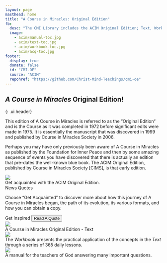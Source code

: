 ```yaml
---
layout: page
masthead: home
title: "A Course in Miracles: Original Edition"
fb:
  desc: "The CMI Library includes the ACIM Original Edition; Text, Workbook, and Manual. All books are fully searchable and support annotation and bookmarks."
  image:
    - acim/manual-toc.jpg
    - acim/text-toc.jpg
    - acim/workbook-toc.jpg
    - acim/acq-toc.jpg
footer:
  display: true
  donate: false
  id: "CMI-OE"
  source: "ACIM"
  repohref: "https://github.com/Christ-Mind-Teachings/cmi-oe"
---
```


## <em>A Course in Miracles</em> Original Edition!
{: .ui.header}

This edition of A Course in Miracles is referred to as the “Original
Edition“ and is the Course as it was completed in 1972 before
significant edits were made in 1975. It is essentially the manuscript
that was discovered in 1999 and published by Course in Miracles Society
in 2006.

Perhaps you may have only previously been aware of A Course in Miracles
as published by the Foundation for Inner Peace and then by some amazing
sequence of events you have discovered that there is actually an edition
that pre-dates the well-known blue book. The ACIM Original Edition,
published by Course in Miracles Society [CIMS], is that early edition.

<div id="page-contents">
  <div class="ui equal width grid source-acq-section">
    <div class="five wide column">
      <div class="ui card">
        <a id="book-acq" href="#" data-book="acq" class="toc-modal-open image" data-tooltip="Click to view the Getting Acquainted table of contents." data-position="top center">
          <img src="/t/acimoe/public/img/acim/acq-big.jpg">
        </a>
        <div class="content">
          <div class="description">
            Get acquainted with the ACIM Original Edition.
          </div>
        </div>
      </div>
    </div>
    <div class="column source-features">
      <div class="ui top attached tabular menu">
        <a class="active item" data-tab="first">News</a>
        <a class="item" data-tab="second">Quotes</a>
      </div>
      <div class="ui bottom attached active tab segment" data-tab="first">
        <div class="box">
          <p>
            Choose “Get Acquainted” to discover more about how this journey of A
            Course in Miracles began, the path of its evolution, its various
            formats, and how you can obtain a copy.
          </p>
        </div>
      </div>
      <div class="ui bottom attached tab segment" data-tab="second">
        <div class="ui form">
          <div class="fields">
            <div class="field">
              <label>Get Inspired</label>
              <button id="show-quote-button" class="ui primary button">
                <i class="quote left icon"></i>
                Read A Quote
              </button> 
            </div>
            <div id="user-quote-select" class="field"></div>
          </div>
        </div>
      </div>
    </div>
  </div>
  <div class="ui three cards">
    <div class="card">
      <a id="book-text" href="#" data-book="text" class="toc-modal-open image" data-tooltip="Click to view the ACIM Text table of contents." data-position="top center">
        <img src="/t/acimoe/public/img/acim/text.jpg">
      </a>
      <div class="content">
        <div class="description">
          A Course in Miracles Original Edition - Text
        </div>
      </div>
    </div>
    <div class="card">
      <a id="book-workbook" href="#" data-book="workbook" class="toc-modal-open image" data-tooltip="Click to view the ACIM Workbook table of contents." data-position="top center">
        <img src="/t/acimoe/public/img/acim/workbook.jpg">
      </a>
      <div class="content">
        <div class="description">
          The <em>Workbook</em> presents the practical application of the concepts in the <em>Text</em> through a series of 365 daily lessons.
        </div>
      </div>
    </div>
    <div class="card">
      <a id="book-manual" href="#" data-book="manual" class="toc-modal-open image" data-tooltip="Click to view the Manual for Teachers table of contents." data-position="top center">
        <img src="/t/acimoe/public/img/acim/manual.jpg">
      </a>
      <div class="content">
        <div class="description">
          A manual for the teachers of God answering many important questions.
        </div>
      </div>
    </div>
  </div>
</div>
